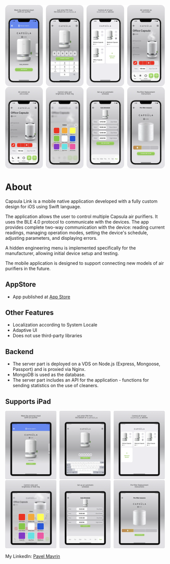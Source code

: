 ![Capsula Link](https://github.com/mavrinpn/Capsula-Link-App/raw/main/Capsula-Link-iPhone-1.png)
![Capsula Link](https://github.com/mavrinpn/Capsula-Link-App/raw/main/Capsula-Link-iPhone-2.png)

# About

Capsula Link is a mobile native application developed with a fully custom design for iOS using Swift language.

The application allows the user to control multiple Capsula air purifiers. It uses the BLE 4.0 protocol to communicate with the devices. The app provides complete two-way communication with the device: reading current readings, managing operation modes, setting the device's schedule, adjusting parameters, and displaying errors.

A hidden engineering menu is implemented specifically for the manufacturer, allowing initial device setup and testing.

The mobile application is designed to support connecting new models of air purifiers in the future.

## AppStore

- App published at [App Store](https://apps.apple.com/en/app/capsula-link/id1602496108)

## Other Features

- Localization according to System Locale
- Adaptive UI
- Does not use third-party libraries

## Backend

- The server part is deployed on a VDS on Node.js (Express, Mongoose, Passport) and is proxied via Nginx.
- MongoDB is used as the database.
- The server part includes an API for the application - functions for sending statistics on the use of cleaners.

## Supports iPad

![Capsula Link](https://github.com/mavrinpn/Capsula-Link-App/raw/main/Capsula-Link-iPad-1.png)
![Capsula Link](https://github.com/mavrinpn/Capsula-Link-App/raw/main/Capsula-Link-iPad-2.png)


My LinkedIn: [Pavel Mavrin](https://www.linkedin.com/in/pavel-mavrin-developer/)
